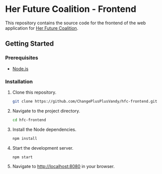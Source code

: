 # Her Future Coalition - Frontend
This repository contains the source code for the frontend of the web application for [Her Future Coalition](https://herfuturecoalition.org/).

## Getting Started
### Prerequisites
- [Node.js](https://nodejs.org/en/)

### Installation
1. Clone this repository.
    ```bash
    git clone https://github.com/ChangePlusPlusVandy/hfc-frontend.git
    ```
2. Navigate to the project directory.
    ```bash
    cd hfc-frontend
    ```
3. Install the Node dependencies.
    ```bash
    npm install
    ```
4. Start the development server.
    ```bash
    npm start
    ```
5. Navigate to [http://localhost:8080](http://localhost:8080) in your browser.
